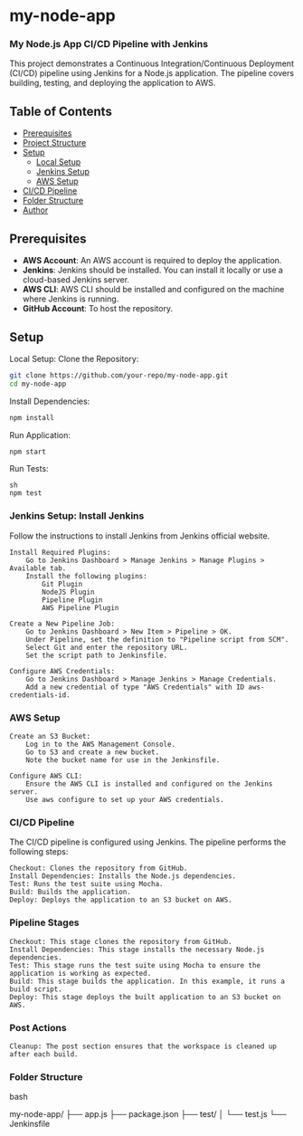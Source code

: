 # my-node-app

### My Node.js App CI/CD Pipeline with Jenkins

This project demonstrates a Continuous Integration/Continuous Deployment (CI/CD) pipeline using Jenkins for a Node.js application. The pipeline covers building, testing, and deploying the application to AWS.

## Table of Contents

- [Prerequisites](#prerequisites)
- [Project Structure](#project-structure)
- [Setup](#setup)
  - [Local Setup](#local-setup)
  - [Jenkins Setup](#jenkins-setup)
  - [AWS Setup](#aws-setup)
- [CI/CD Pipeline](#cicd-pipeline)
- [Folder Structure](#folder-structure)
- [Author](#author)

## Prerequisites

- **AWS Account**: An AWS account is required to deploy the application.
- **Jenkins**: Jenkins should be installed. You can install it locally or use a cloud-based Jenkins server.
- **AWS CLI**: AWS CLI should be installed and configured on the machine where Jenkins is running.
- **GitHub Account**: To host the repository.

## Setup
Local Setup: Clone the Repository:

```sh
git clone https://github.com/your-repo/my-node-app.git
cd my-node-app
```

Install Dependencies:

```sh
npm install
```

Run Application:

```sh
npm start
```

Run Tests:
```
sh
npm test
```

### Jenkins Setup: Install Jenkins

Follow the instructions to install Jenkins from Jenkins official website.

    Install Required Plugins:
        Go to Jenkins Dashboard > Manage Jenkins > Manage Plugins > Available tab.
        Install the following plugins:
            Git Plugin
            NodeJS Plugin
            Pipeline Plugin
            AWS Pipeline Plugin

    Create a New Pipeline Job:
        Go to Jenkins Dashboard > New Item > Pipeline > OK.
        Under Pipeline, set the definition to "Pipeline script from SCM".
        Select Git and enter the repository URL.
        Set the script path to Jenkinsfile.

    Configure AWS Credentials:
        Go to Jenkins Dashboard > Manage Jenkins > Manage Credentials.
        Add a new credential of type "AWS Credentials" with ID aws-credentials-id.

### AWS Setup

    Create an S3 Bucket:
        Log in to the AWS Management Console.
        Go to S3 and create a new bucket.
        Note the bucket name for use in the Jenkinsfile.

    Configure AWS CLI:
        Ensure the AWS CLI is installed and configured on the Jenkins server.
        Use aws configure to set up your AWS credentials.

### CI/CD Pipeline

The CI/CD pipeline is configured using Jenkins. The pipeline performs the following steps:

    Checkout: Clones the repository from GitHub.
    Install Dependencies: Installs the Node.js dependencies.
    Test: Runs the test suite using Mocha.
    Build: Builds the application.
    Deploy: Deploys the application to an S3 bucket on AWS.

### Pipeline Stages

    Checkout: This stage clones the repository from GitHub.
    Install Dependencies: This stage installs the necessary Node.js dependencies.
    Test: This stage runs the test suite using Mocha to ensure the application is working as expected.
    Build: This stage builds the application. In this example, it runs a build script.
    Deploy: This stage deploys the built application to an S3 bucket on AWS.

### Post Actions

    Cleanup: The post section ensures that the workspace is cleaned up after each build.

### Folder Structure

bash

my-node-app/
├── app.js
├── package.json
├── test/
│   └── test.js
└── Jenkinsfile
